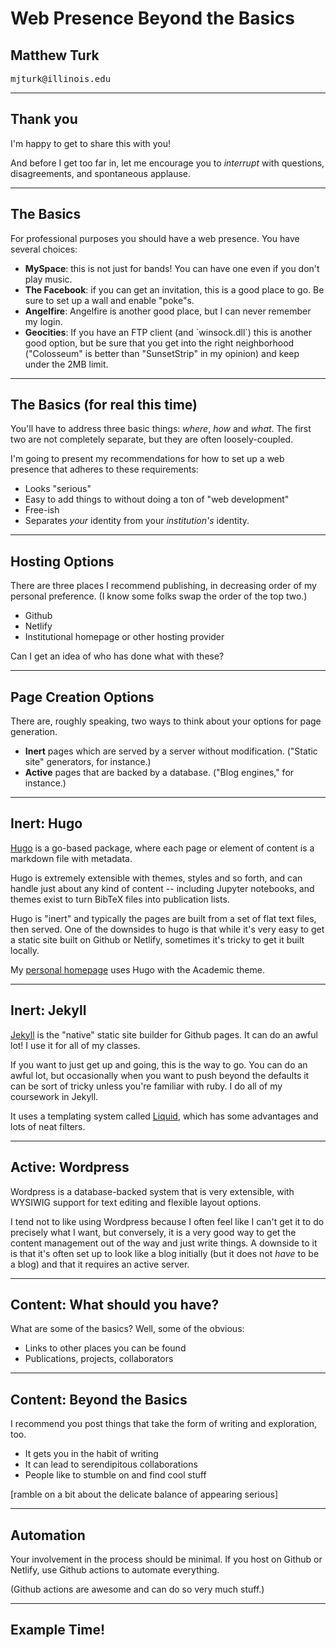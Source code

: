 <!-- .slide: class="titleslide" -->

# Web Presence Beyond the Basics

## Matthew Turk

<p data-markdown=true><tt>mjturk@illinois.edu</tt></p>

---

## Thank you

I'm happy to get to share this with you!

<div class="fragment">And before I get too far in, let me encourage you to <i>interrupt</i> with questions, disagreements, and spontaneous applause.</div>

---

## The Basics

For professional purposes you should have a web presence.  You have several choices:

<ul>
<li class="fragment"><b>MySpace</b>: this is not just for bands!  You can have one even if you don't play music.</li>
<li class="fragment"><b>The Facebook</b>: if you can get an invitation, this is a good place to go.  Be sure to set up a wall and enable "poke"s.</li>
<li class="fragment"><b>Angelfire</b>: Angelfire is another good place, but I can never remember my login.</li>
<li class="fragment"><b>Geocities</b>: If you have an FTP client (and `winsock.dll`) this is another good option, but be sure that you get into the right neighborhood ("Colosseum" is better than "SunsetStrip" in my opinion) and keep under the 2MB limit.</li>
</ul>

---

## The Basics (for real this time)

You'll have to address three basic things: *where*, *how* and *what*.  The first two are not completely separate, but they are often loosely-coupled.

I'm going to present my recommendations for how to set up a web presence that adheres to these requirements:

 * Looks "serious"
 * Easy to add things to without doing a ton of "web development"
 * Free-ish
 * Separates *your* identity from your *institution's* identity.

---

## Hosting Options

There are three places I recommend publishing, in decreasing order of my personal preference.  (I know some folks swap the order of the top two.)

 * Github
 * Netlify
 * Institutional homepage or other hosting provider

<div class="fragment">Can I get an idea of who has done what with these?</div>

---

## Page Creation Options

There are, roughly speaking, two ways to think about your options for page generation.

 * **Inert** pages which are served by a server without modification.  ("Static site" generators, for instance.)
 * **Active** pages that are backed by a database.  ("Blog engines," for instance.)

---

## Inert: Hugo

[Hugo](https://gohugo.io/) is a go-based package, where each page or element of content is a markdown file with metadata.

Hugo is extremely extensible with themes, styles and so forth, and can handle just about any kind of content -- including Jupyter notebooks, and themes exist to turn BibTeX files into publication lists.

Hugo is "inert" and typically the pages are built from a set of flat text files, then served.  One of the downsides to hugo is that while it's very easy to get a static site built on Github or Netlify, sometimes it's tricky to get it built locally.

My [personal homepage](https://matthewturk.github.io/) uses Hugo with the Academic theme.

---

## Inert: Jekyll

[Jekyll](https://jekyllrb.com/) is the "native" static site builder for Github pages.  It can do an awful lot!  I use it for all of my classes.

If you want to just get up and going, this is the way to go.  You can do an awful lot, but occasionally when you want to push beyond the defaults it can be sort of tricky unless you're familiar with ruby.  I do all of my coursework in Jekyll.

It uses a templating system called [Liquid](https://shopify.github.io/liquid/), which has some advantages and lots of neat filters.

---

## Active: Wordpress

Wordpress is a database-backed system that is very extensible, with WYSIWIG support for text editing and flexible layout options.

I tend not to like using Wordpress because I often feel like I can't get it to do precisely what I want, but conversely, it is a very good way to get the content management out of the way and just write things.  A downside to it is that it's often set up to look like a blog initially (but it does not *have* to be a blog) and that it requires an active server.

---

## Content: What should you have?

What are some of the basics?  Well, some of the obvious:

 * Links to other places you can be found
 * Publications, projects, collaborators

---

## Content: Beyond the Basics

I recommend you post things that take the form of writing and exploration, too.

 * It gets you in the habit of writing
 * It can lead to serendipitous collaborations
 * People like to stumble on and find cool stuff

<div class="fragment">[ramble on a bit about the delicate balance of appearing serious]</div>

---

## Automation

Your involvement in the process should be minimal.  If you host on Github or Netlify, use Github actions to automate everything.

(Github actions are awesome and can do so very much stuff.)

---

## Example Time!
